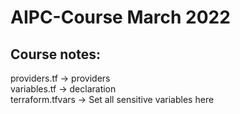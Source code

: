 # AIPC-Course March 2022

## Course notes:
providers.tf -> providers  
variables.tf -> declaration  
terraform.tfvars -> Set all sensitive variables here  